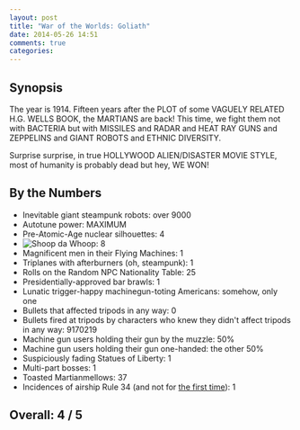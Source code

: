 ```yaml
---
layout: post
title: "War of the Worlds: Goliath"
date: 2014-05-26 14:51
comments: true
categories: 
---
```


Synopsis
--------

The year is 1914. Fifteen years after the PLOT of some VAGUELY RELATED H.G. WELLS BOOK, the MARTIANS are back! 
This time, we fight them not with BACTERIA but with MISSILES and RADAR and HEAT RAY GUNS and ZEPPELINS and
GIANT ROBOTS and ETHNIC DIVERSITY.

Surprise surprise, in true HOLLYWOOD ALIEN/DISASTER MOVIE STYLE, most of humanity is probably dead but hey,
WE WON!

By the Numbers
--------------

* Inevitable giant steampunk robots: over 9000
* Autotune power: MAXIMUM
* Pre-Atomic-Age nuclear silhouettes: 4
* ![Shoop da Whoop](https://files.ianrenton.com/sites/filmreviews/Morelazer.jpg): 8
* Magnificent men in their Flying Machines: 1
* Triplanes with afterburners (oh, steampunk): 1
* Rolls on the Random NPC Nationality Table: 25
* Presidentially-approved bar brawls: 1
* Lunatic trigger-happy machinegun-toting Americans: somehow, only one
* Bullets that affected tripods in any way: 0
* Bullets fired at tripods by characters who knew they didn't affect tripods in any way: 9170219
* Machine gun users holding their gun by the muzzle: 50%
* Machine gun users holding their gun one-handed: the other 50%
* Suspiciously fading Statues of Liberty: 1
* Multi-part bosses: 1
* Toasted Martianmellows: 37
* Incidences of airship Rule 34 (and not for [the first time](../the-three-musketeers-2011/)): 1

Overall: 4 / 5
--------------
